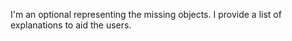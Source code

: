 I'm an optional representing the missing objects. I provide a list of explanations to aid the users.